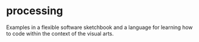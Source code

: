 # processing
Examples in a flexible software sketchbook and a language for learning how to code within the context of the visual arts.
